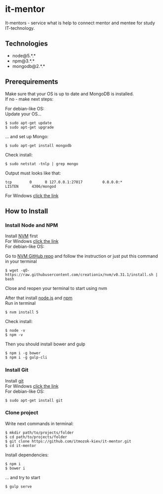 # it-mentor
It-mentors - service what is help to connect mentor and mentee for study IT-technology.

## Technologies
- node@5.\*.\*
- npm@3.\*.\*
- mongodb@2.\*.\*

## Prerequirements
Make sure that your OS is up to date and MongoDB is installed.  
If no - make next steps:

For debian-like OS:  
Update your OS...
```
$ sudo apt-get update
$ sudo apt-get upgrade
```
... and set up Mongo:
```
$ sudo apt-get install mongodb
```
Check install:
```
$ sudo netstat -tnlp | grep mongo
```
Output must looks like that:
```
tcp        0      0 127.0.0.1:27017         0.0.0.0:*               LISTEN      4306/mongod
```

For Windows [click the link](https://docs.mongodb.com/v3.0/tutorial/install-mongodb-on-windows/)


## How to Install

### Install Node and NPM
Install [NVM](https://github.com/creationix/nvm) first  
For Windows [click the link](https://github.com/coreybutler/nvm-windows)  
For debian-like OS:

Go to [NVM GitHub repo](https://github.com/creationix/nvm) and follow the instruction or just put this command in your terminal  
```
$ wget -qO- https://raw.githubusercontent.com/creationix/nvm/v0.31.1/install.sh | bash
```
Close and reopen your terminal to start using nvm

After that install [node.js](https://nodejs.org/en/) and [npm](https://www.npmjs.com/)  
Run in terminal
```
$ nvm install 5
```
Check install:
```
$ node -v
$ npm -v
```

Then you should install bower and gulp
```
$ npm i -g bower
$ npm i -g gulp-cli
```
### Install Git
Install [git](https://git-scm.com)  
For Windows [click the link](https://git-scm.com/download/win)  
For debian-like OS:
```
$ sudo apt-get install git
```

### Clone project
Write next commands in terminal:
```
$ mkdir path/to/projects/folder
$ cd path/to/projects/folder
$ git clone https://github.com/itmozok-kiev/it-mentor.git
$ cd it-mentor
```

Install dependencies:
```
$ npm i
$ bower i
```

... and try to start
```
$ gulp serve
```

